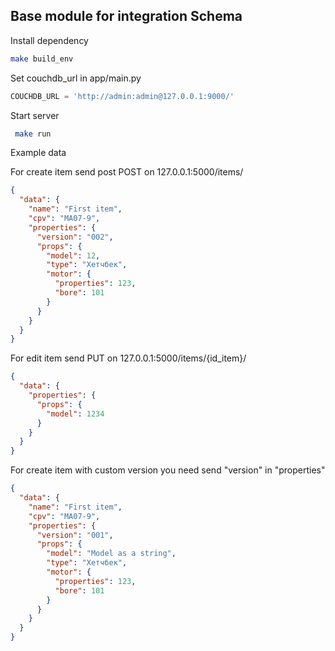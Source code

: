 ## Base module for integration Schema

Install dependency
```bash
make build_env
```

Set couchdb_url in app/main.py
```python
COUCHDB_URL = 'http://admin:admin@127.0.0.1:9000/'
```

Start server
```bash
 make run
```


Example data

For create item send post POST on 127.0.0.1:5000/items/
```json
{
  "data": {
    "name": "First item",
    "cpv": "MA07-9",
    "properties": {
      "version": "002",
      "props": {
        "model": 12,
        "type": "Хетчбек",
        "motor": {
          "properties": 123,
          "bore": 101
        }
      }
    }
  }
}
```

For edit item send PUT on 127.0.0.1:5000/items/{id_item}/
```json
{
  "data": {
    "properties": {
      "props": {
        "model": 1234
      }
    }
  }
}
```

For create item with custom version you need send "version" in "properties"
```json
{
  "data": {
    "name": "First item",
    "cpv": "MA07-9",
    "properties": {
      "version": "001",
      "props": {
        "model": "Model as a string",
        "type": "Хетчбек",
        "motor": {
          "properties": 123,
          "bore": 101
        }
      }
    }
  }
}
```